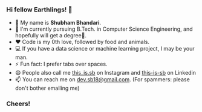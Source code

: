 ### Hi fellow Earthlings! 👋
- 📛 My name is **Shubham Bhandari**. 
- 🏫 I'm currently pursuing B.Tech. in Computer Science Engineering, and hopefully will get a degree🤞.
- ❤️ Code is my 0th love, followed by food and animals.
- 💻 If you have a data science or machine learning project, I may be your man.
- ⚡ Fun fact: I prefer tabs over spaces.
- 😄 People also call me [this_is.sb](https://www.instagram.com/this_is.sb/) on Instagram and [this-is-sb](https://www.linkedin.com/in/this-is-sb/) on Linkedin
- 📫 You can reach me on dev.sb18@gmail.com. (For spammers: please don't bother emailing me)

### Cheers!


<!--
**dev-SB/dev-SB** is a ✨ _special_ ✨ repository because its `README.md` (this file) appears on your GitHub profile.

Here are some ideas to get you started:

- 🔭 I’m currently working on ...
- 🌱 I’m currently learning ...
- 👯 I’m looking to collaborate on ...
- 🤔 I’m looking for help with ...
- 💬 Ask me about ...
- 📫 How to reach me: ...
- 😄 Pronouns: ...📛 
- ⚡ Fun fact: ...
-->
